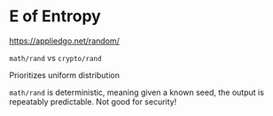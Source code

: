 

# E of Entropy

https://appliedgo.net/random/

`math/rand` vs `crypto/rand`

Prioritizes uniform distribution 

`math/rand` is deterministic, meaning given a known seed, the output is repeatably predictable. Not good for security!
